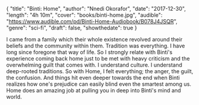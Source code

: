 {
  "title": "Binti: Home",
  "author": "Nnedi Okorafor",
  "date": "2017-12-30",
  "length": "4h 10m",
  "cover": "books/binti-home.jpg",
  "audible": "https://www.audible.com/pd/Binti-Home-Audiobook/B078J4JSQR",
  "genre": "sci-fi",
  "draft": false,
  "showthedate": true
}

I came from a family which their whole existence revolved around their beliefs and the community within them. Tradition was everything. I have long since foregone that way of life. So I strongly relate with Binti's experience coming back home just to be met with heavy criticism and the overwhelming guilt that comes with. I understand culture. I understand deep-rooted traditions. So with Home, I felt everything; the anger, the guilt, the confusion. And things hit even deeper towards the end when Binti realizes how one's prejudice can easily blind even the smartest among us. Home does an amazing job at pulling you in deep into Binti's mind and world.